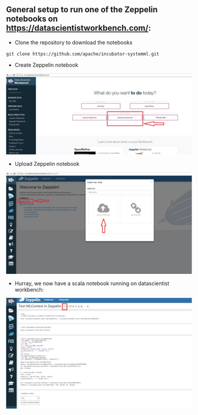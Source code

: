 ## General setup to run one of the Zeppelin notebooks on https://datascientistworkbench.com/:

* Clone the repository to download the notebooks
```
git clone https://github.com/apache/incubator-systemml.git
```

* Create Zeppelin notebook

![Setup screenshot](images/datascientistworkbench.jpeg?raw=true "Setup screenshot")

* Upload Zeppelin notebook

![Setup screenshot](images/datascientistworkbench1.jpeg?raw=true "Setup screenshot")

* Hurray, we now have a scala notebook running on datascientist workbench:

![Setup screenshot](images/datascientistworkbench2.jpeg?raw=true "Setup screenshot")